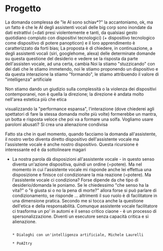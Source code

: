 # Progetto

La domanda complessa de "le AI sono schiav*?" la accantoniamo, ok, ma un fatto è che le AI degli assistenti vocali delle big corp sono inondate da dati estrattivi (=dati presi violentemente e tanti, da qualsiasi gesto quotidiano compiuto con dispositivi tecnologici) (+ dispositivo tecnologico come dispositivo di potere panopticon) e il loro apprendimento è caratterizzato da forti bias; 
La proposta è di chiedere, in continuazione, a degli assistenti vocali (siri, googlehome, alexa) delle determinate domande su questa questione del desiderio e vedere se la risposta da parte dell'assisten vocale, ad una certa, cambia
Noi la stiamo "stuzzicando" con dei dati che le stiamo immetendo, noi le stiamo proponendo un dispositivo e da questa interazione la stiamo "formando", le stiamo attribuendo il valore di "intelligenza" artificiale

Non stiamo dando un giudizio sulla complessità o la violenza dei dispositivi contemporanei, non è quella la direzione; la direzione è andata molto nell'area estetica più che etica

visualizzando la "performance espansa", l'interazione (dove chiederei agli spettatori di fare la stessa domanda molte più volte) formerebbe un mantra, un botta e risposta veloce che poi va a formare una solfa. Vogliamo usare paroloni abusati? Si crea una alienazione condivisa

Fatto sta che in quel momento, quando facciamo la domanda all'assistente, il nostro verbo diventa diretto dispositivo dell'assistente vocale ma l'assistente vocale è anche nostro dispositivo. Questa ricursione è interessante ed è da sottolineare magari

* La nostra parola dà disposizioni all'assistente vocale - in questo senso diventa un'azione dispositiva, quindi un ordine (=potere). Ma nel momento in cui l'assistente vocale mi risponde anche lei effettua una disposizione e finisce col condizionare la mia reazione (=potere). Ma l'assistente vocale ci condiziona? Forse dipende da che tipo di desiderio/domanda le poniamo. Se le chiedessimo "che senso ha la vita?" o "è giusta si o no la pena di morte?" allora forse si può parlare di condizionamento, se risponde ... altrimenti il suo ruolo è di facilitatore in una dimensione pratica. 
  Secondo me si tocca anche la questione dell'etica e della responsabilità. 
  Comunque assistente vocale facilitatore ci trasforma un po' in automi e il senso critico ciaone - è un processo di spersonalizzazione. Diventi un esecutore senza capacità critica e sì alienazione.
  
                                                                                    * Dialoghi con un'intelligenza artificiale, Michele Laurelli
                                                                                    * PoAItry
